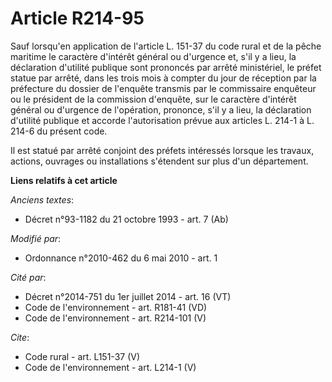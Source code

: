 # Article R214-95

Sauf lorsqu'en application de l'article L. 151-37 du code rural et de la pêche maritime le caractère d'intérêt général ou
d'urgence et, s'il y a lieu, la déclaration d'utilité publique sont prononcés par arrêté ministériel, le préfet statue par
arrêté, dans les trois mois à compter du jour de réception par la préfecture du dossier de l'enquête transmis par le
commissaire enquêteur ou le président de la commission d'enquête, sur le caractère d'intérêt général ou d'urgence de
l'opération, prononce, s'il y a lieu, la déclaration d'utilité publique et accorde l'autorisation prévue aux articles L.
214-1 à L. 214-6 du présent code. 

Il est statué par arrêté conjoint des préfets intéressés lorsque les travaux, actions, ouvrages ou installations s'étendent
sur plus d'un département.

**Liens relatifs à cet article**

_Anciens textes_:

  - Décret n°93-1182 du 21 octobre 1993 - art. 7 (Ab)

_Modifié par_:

  - Ordonnance n°2010-462 du 6 mai 2010 - art. 1

_Cité par_:

  - Décret n°2014-751 du 1er juillet 2014 - art. 16 (VT)
  - Code de l'environnement - art. R181-41 (VD)
  - Code de l'environnement - art. R214-101 (V)

_Cite_:

  - Code rural - art. L151-37 (V)
  - Code de l'environnement - art. L214-1 (V)
